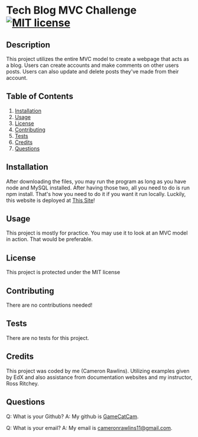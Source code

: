 # Tech Blog MVC Challenge [![MIT license](https://img.shields.io/badge/License-MIT-blue.svg)](https://lbesson.mit-license.org/)

## Description

This project utilizes the entire MVC model to create a webpage that acts as a blog. Users can create accounts and make comments on other users posts. Users can also update and delete posts they've made from their account.

## Table of Contents

1. [Installation](#installation)
2. [Usage](#usage)
3. [License](#license)
4. [Contributing](#contributing)
5. [Tests](#tests)
6. [Credits](#credits)
7. [Questions](#questions)

## Installation

After downloading the files, you may run the program as long as you have node and MySQL installed. After having those two, all you need to do is run npm install. That's how you need to do it if you want it run locally. Luckily, this website is deployed at [This Site](https://glacial-refuge-64830-5b26cd1a184a.herokuapp.com)!

## Usage

This project is mostly for practice. You may use it to look at an MVC model in action. That would be preferable.

## License

This project is protected under the MIT license

## Contributing

There are no contributions needed!

## Tests

There are no tests for this project.

## Credits

This project was coded by me (Cameron Rawlins). Utilizing examples given by EdX and also assistance from documentation websites and my instructor, Ross Ritchey.

## Questions

Q: What is your Github? A: My github is [GameCatCam](www.github.com/GameCatCam).

Q: What is your email? A: My email is cameronrawlins11@gmail.com.
